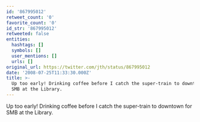 ```yaml
---
id: '867995012'
retweet_count: '0'
favorite_count: '0'
id_str: '867995012'
retweeted: false
entities:
  hashtags: []
  symbols: []
  user_mentions: []
  urls: []
original_url: https://twitter.com/jth/status/867995012
date: '2008-07-25T11:33:30.000Z'
title: >-
  Up too early! Drinking coffee before I catch the super-train to downtown for
  SMB at the Library.
---
```


Up too early! Drinking coffee before I catch the super-train to downtown for SMB at the Library.